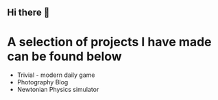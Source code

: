 ## Hi there 👋

# A selection of projects I have made can be found below
- Trivial - modern daily game
- Photography Blog
- Newtonian Physics simulator

<!--
[![Marcus' GitHub stats](https://github-readme-stats.vercel.app/api?username=mallen234)](https://github.com/anuraghazra/github-readme-stats)

**mallen234/mallen234** is a ✨ _special_ ✨ repository because its `README.md` (this file) appears on your GitHub profile.

Here are some ideas to get you started:

- 🔭 I’m currently working on ...
- 🌱 I’m currently learning ...
- 👯 I’m looking to collaborate on ...
- 🤔 I’m looking for help with ...
- 💬 Ask me about ...
- 📫 How to reach me: ...
- 😄 Pronouns: ...
- ⚡ Fun fact: ...
-->

